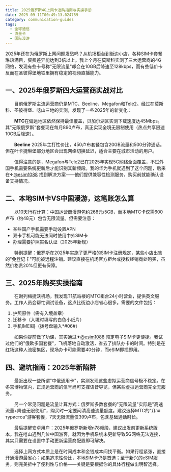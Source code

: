 ```yaml
---
title: 2025俄罗斯4G上网卡选购指南与实操手册
date: 2025-09-11T00:49:13.024759
category: communication-guides
tags:
  - 全球通信
  - 流量卡
  - 国际漫游
---
```


2025年还在为俄罗斯上网问题发愁吗？从机场柜台到街边小店，各种SIM卡套餐琳琅满目，资费差异能达到3倍以上。我上个月在莫斯科实测了三大运营商的4G网络，发现有些卡号称"无限流量"却会在10GB后降速至128kbps，而有些低价卡反而在圣彼得堡地铁里拥有稳定的视频直播能力。

## 一、2025年俄罗斯四大运营商实战对比

　　目前俄罗斯主流运营商仍是MTC、Beeline、Megafon和Tele2。经过在莫斯科、圣彼得堡、喀山三地的实测，发现了一些2025年的新变化：

　　**MTC**在偏远地区依然保持最佳覆盖，贝加尔湖区实测下载速度达45Mbps。其"无限俄罗斯"套餐现在每月890卢布，真正实现全境无限制使用（热点共享限速10GB后降速）。

　　**Beeline** 2025年主打性价比，450卢布套餐包含20GB流量和500分钟通话。但在叶卡捷琳堡部分地区会出现网络切换延迟，适合主要在城市活动的用户。

　　值得注意的是，Megafon与Tele2已在2025年实现5G网络全面覆盖，不过外国手机需要系统更新后才能识别其新频段。我的华为手机就遇到了这个问题，后来在✈[@esim1088](https://t.me/s/esim1088) 找到解决方案——他们提供兼容性检测服务，购买前就能确认设备支持情况。

## 二、本地SIM卡VS中国漫游，这笔账怎么算

　　以10天行程计算：中国运营商漫游包约268元/5GB，而本地MTC卡仅需600卢布（约48元）包含无限流量。但需要注意：
- 某些国产手机需要手动设置APN
- 双卡手机可能无法同时使用中外SIM卡
- 办理需要护照实名认证（2025年新规）

　　特别提醒：俄罗斯在2025年实施了更严格的SIM卡注册规定，某些小店出售的"免登记卡"可能被远程注销。建议直接在机场官方柜台或授权经销商处购买，虽然价格贵20%但更有保障。

## 三、2025年购买实操指南

　　在谢列梅捷沃机场，我发现T1航站楼的MTC柜台24小时营业，提供英文服务。工作人员会帮忙调试设备，这点比街边小店省心很多。需要的文件包括：
1. 护照原件（需有入境盖章）
2. 迁移卡（入境时填写的白色小纸片）
3. 手机IMEI码（拨号盘输入*#06#）

　　如果你提前做了功课，其实通过✈[@esim1088](https://t.me/s/esim1088) 预定电子SIM卡更便捷。我试过他们的"俄欧多国套餐"，飞机落地自动激活，省去了排队办卡的时间。特别是在红场这种人流密集区，现场办卡可能需要40分钟，而eSIM即插即用。

## 四、避坑指南：2025年新陷阱

　　最近出现一些所谓"中俄通用卡"，实测发现这些虚拟运营商信号极不稳定。在冬宫博物馆内，正规运营商的信号尚可支撑语音导览，但某些虚拟运营商完全无服务。

　　另一个常见问题是流量计算方式：俄罗斯多数套餐的"无限流量"实际是"高速流量+降速无限使用"，购买时一定要问清高速流量额度。建议选择MTC的"Для туристов"游客套餐，7天无限流量仅399卢布，包含基础通话时长。

　　最后提醒安卓用户：2025年俄罗斯新增n78频段，建议出发前更新系统版本。我在喀山遇到几位中国游客，就因为手机系统未更新导致5G网络无法连接，其实只需要在设置中手动更新运营商配置即可解决。

　　选择上网方式本质上是在时间成本和金钱成本间找平衡。如果行程紧张，直接开通漫游最省心；如果追求性价比，本地SIM卡仍是首选；至于新兴的eSIM服务，则完美折中了便利性与价格——关键是要根据你的具体行程做出明智选择。